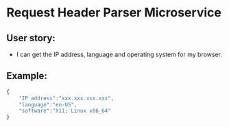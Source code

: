 # Request Header Parser Microservice

## User story:
- I can get the IP address, language and operating system for my browser.

## Example:

```js
{
    "IP address":"xxx.xxx.xxx.xxx",
    "language":"en-US",
    "software":"X11; Linux x86_64"
}
```